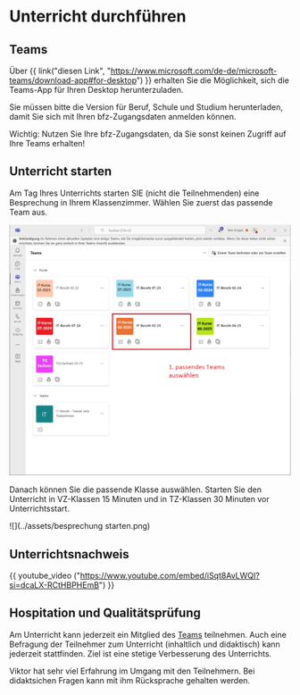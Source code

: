 # Unterricht durchführen

## Teams

Über {{ link("diesen Link", "https://www.microsoft.com/de-de/microsoft-teams/download-app#for-desktop") }} erhalten Sie die Möglichkeit, sich die Teams-App für Ihren Desktop herunterzuladen.

Sie müssen bitte die Version für Beruf, Schule und Studium herunterladen, damit Sie sich mit Ihren bfz-Zugangsdaten anmelden können.

Wichtig: Nutzen Sie Ihre bfz-Zugangsdaten, da Sie sonst keinen Zugriff auf Ihre Teams erhalten!

## Unterricht starten

Am Tag Ihres Unterrichts starten SIE (nicht die Teilnehmenden) eine Besprechung in Ihrem 
Klassenzimmer. Wählen Sie zuerst das passende Team aus.

![](../assets/allteams.png)

Danach können Sie die passende Klasse auswählen. Starten Sie den Unterricht in VZ-Klassen 15 Minuten und in TZ-Klassen 30 Minuten vor Unterrichtsstart.

![](../assets/besprechung starten.png)

## Unterrichtsnachweis

{{ youtube_video ("https://www.youtube.com/embed/iSqt8AvLWQI?si=dcaLX-RCtHBPHEmB") }}

## Hospitation und Qualitätsprüfung

Am Unterricht kann jederzeit ein Mitglied des [Teams](team.md) teilnehmen. Auch eine Befragung der Teilnehmer zum Unterricht (inhaltlich und didaktisch) kann jederzeit stattfinden. Ziel ist eine stetige Verbesserung des Unterrichts.

Viktor hat sehr viel Erfahrung im Umgang mit den Teilnehmern. Bei didaktsichen Fragen kann mit ihm Rücksprache gehalten werden.
